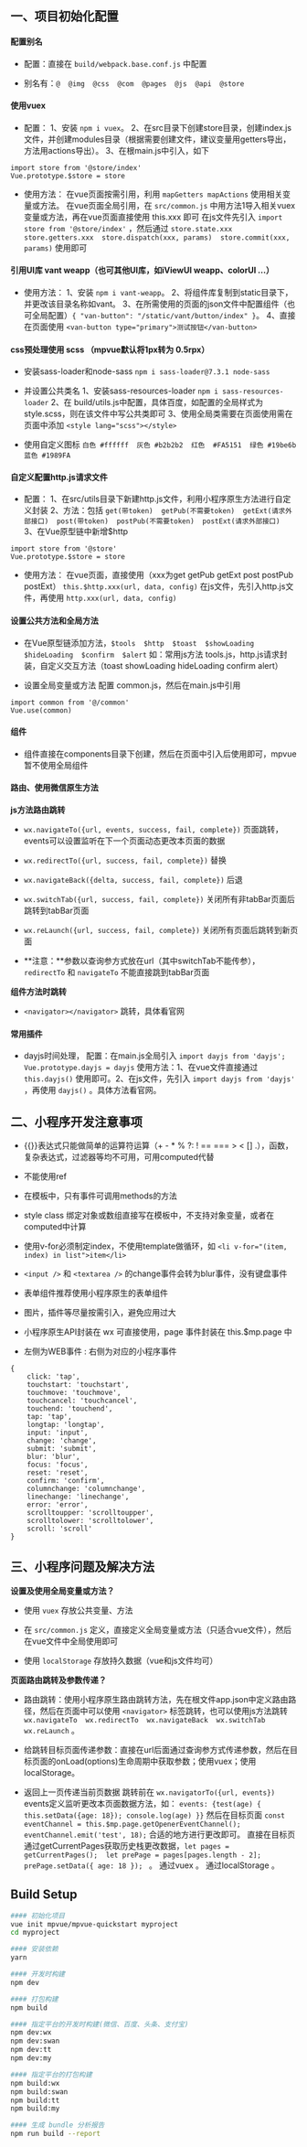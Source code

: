 ## 一、项目初始化配置
#### 配置别名 
- 配置：直接在 `build/webpack.base.conf.js` 中配置

- 别名有：`@  @img  @css  @com  @pages  @js  @api  @store`

#### 使用vuex
- 配置：
1、安装 `npm i vuex`。
2、在src目录下创建store目录，创建index.js文件，并创建modules目录（根据需要创建文件，建议变量用getters导出，方法用actions导出）。
3、在根main.js中引入，如下
```
import store from '@store/index'
Vue.prototype.$store = store
```

- 使用方法：
在vue页面按需引用，利用 `mapGetters mapActions` 使用相关变量或方法。
在vue页面全局引用，在 `src/common.js` 中用方法1导入相关vuex变量或方法，再在vue页面直接使用 this.xxx 即可
在js文件先引入 `import store from '@store/index'` ，然后通过 `store.state.xxx  store.getters.xxx  store.dispatch(xxx, params)  store.commit(xxx, params)` 使用即可

#### 引用UI库 vant weapp（也可其他UI库，如iViewUI weapp、colorUI ...） 
- 使用方法：
1、安装 `npm i vant-weapp`。 
2、将组件库复制到static目录下，并更改该目录名称如vant。
3、在所需使用的页面的json文件中配置组件（也可全局配置）`{ "van-button": "/static/vant/button/index" }`。
4、直接在页面使用 `<van-button type="primary">测试按钮</van-button>`

#### css预处理使用 scss （mpvue默认将1px转为 0.5rpx）
- 安装sass-loader和node-sass `npm i sass-loader@7.3.1 node-sass` 

- 并设置公共类名 
1、安装sass-resources-loader `npm i sass-resources-loader` 
2、在 build/utils.js中配置，具体百度，如配置的全局样式为style.scss，则在该文件中写公共类即可
3、使用全局类需要在页面使用需在页面中添加 `<style lang="scss"></style>`
- 使用自定义图标 `白色 #ffffff  灰色 #b2b2b2  红色  #FA5151  绿色 #19be6b  蓝色 #1989FA `

#### 自定义配置http.js请求文件
- 配置：
1、在src/utils目录下新建http.js文件，利用小程序原生方法进行自定义封装
2、方法：包括 `get(带token)  getPub(不需要token)  getExt(请求外部接口)  post(带token)  postPub(不需要token)  postExt(请求外部接口) `
3、在Vue原型链中新增$http
```
import store from '@store'
Vue.prototype.$store = store
```

- 使用方法：
在vue页面，直接使用（xxx为get  getPub  getExt  post  postPub  postExt） `this.$http.xxx(url, data, config)` 
在js文件，先引入http.js文件，再使用 `http.xxx(url, data, config)`

#### 设置公共方法和全局方法
- 在Vue原型链添加方法，`$tools  $http  $toast  $showLoading  $hideLoading  $confirm  $alert` 如：常用js方法 tools.js，http.js请求封装，自定义交互方法（toast  showLoading  hideLoading  confirm  alert）

- 设置全局变量或方法 配置 common.js，然后在main.js中引用 
```
import common from '@/common'
Vue.use(common)
```

#### 组件
- 组件直接在components目录下创建，然后在页面中引入后使用即可，mpvue暂不使用全局组件

#### 路由、使用微信原生方法
**js方法路由跳转**
- `wx.navigateTo({url, events, success, fail, complete})` 页面跳转，events可以设置监听在下一个页面动态更改本页面的数据

- `wx.redirectTo({url, success, fail, complete})` 替换

- `wx.navigateBack({delta, success, fail, complete})` 后退

- `wx.switchTab({url, success, fail, complete})` 关闭所有非tabBar页面后跳转到tabBar页面

- `wx.reLaunch({url, success, fail, complete})` 关闭所有页面后跳转到新页面

- **注意：**参数以查询参方式放在url（其中switchTab不能传参），`redirectTo` 和 `navigateTo` 不能直接跳到tabBar页面

**组件方法时跳转**
- `<navigator></navigator>` 跳转，具体看官网

#### 常用插件
- dayjs时间处理，
配置：在main.js全局引入 `import dayjs from 'dayjs';  Vue.prototype.dayjs = dayjs` 
使用方法：1、在vue文件直接通过 `this.dayjs()` 使用即可。2、在js文件，先引入 `import dayjs from 'dayjs'` ，再使用 `dayjs()` 。具体方法看官网。


## 二、小程序开发注意事项
- {{}}表达式只能做简单的运算符运算（+ - * % ?: ! == === > < [] .），函数，复杂表达式，过滤器等均不可用，可用computed代替

- 不能使用ref

- 在模板中，只有事件可调用methods的方法

- style class 绑定对象或数组直接写在模板中，不支持对象变量，或者在computed中计算

- 使用v-for必须制定index，不使用template做循环，如 `<li v-for="(item, index) in list">item</li>`

- `<input />` 和 `<textarea />` 的change事件会转为blur事件，没有键盘事件

- 表单组件推荐使用小程序原生的表单组件

- 图片，插件等尽量按需引入，避免应用过大

- 小程序原生API封装在 wx 可直接使用，page 事件封装在 this.$mp.page 中

- 左侧为WEB事件 : 右侧为对应的小程序事件
```
{
    click: 'tap',
    touchstart: 'touchstart',
    touchmove: 'touchmove',
    touchcancel: 'touchcancel',
    touchend: 'touchend',
    tap: 'tap',
    longtap: 'longtap',
    input: 'input',
    change: 'change',
    submit: 'submit',
    blur: 'blur',
    focus: 'focus',
    reset: 'reset',
    confirm: 'confirm',
    columnchange: 'columnchange',
    linechange: 'linechange',
    error: 'error',
    scrolltoupper: 'scrolltoupper',
    scrolltolower: 'scrolltolower',
    scroll: 'scroll'
}

```



## 三、小程序问题及解决方法
**设置及使用全局变量或方法？**
- 使用 `vuex` 存放公共变量、方法

- 在 `src/common.js` 定义，直接定义全局变量或方法（只适合vue文件），然后在vue文件中全局使用即可

- 使用 `localStorage` 存放持久数据（vue和js文件均可）

**页面路由跳转及参数传递？**
- 路由跳转：使用小程序原生路由跳转方法，先在根文件app.json中定义路由路径，然后在页面中可以使用 `<navigator>` 标签跳转，也可以使用js方法跳转 `wx.navigateTo  wx.redirectTo  wx.navigateBack  wx.switchTab  wx.reLaunch` 。

- 给跳转目标页面传递参数：直接在url后面通过查询参方式传递参数，然后在目标页面的onLoad(options)生命周期中获取参数；使用vuex；使用localStorage。

- 返回上一页传递当前页数据
跳转前在 `wx.navigatorTo({url, events})` events定义监听更改本页面数据方法，如： `events: {test(age) { this.setData({age: 18}); console.log(age) }}` 然后在目标页面 `const eventChannel = this.$mp.page.getOpenerEventChannel();  eventChannel.emit('test', 18);` 合适的地方进行更改即可。
直接在目标页通过getCurrentPages获取历史栈更改数据，`let pages = getCurrentPages();  let prePage = pages[pages.length - 2];  prePage.setData({ age: 18 }); ` 。
通过vuex 。
通过localStorage 。



## Build Setup
``` bash
#### 初始化项目
vue init mpvue/mpvue-quickstart myproject
cd myproject

#### 安装依赖
yarn

#### 开发时构建
npm dev

#### 打包构建
npm build

#### 指定平台的开发时构建(微信、百度、头条、支付宝)
npm dev:wx
npm dev:swan
npm dev:tt
npm dev:my

#### 指定平台的打包构建
npm build:wx
npm build:swan
npm build:tt
npm build:my

#### 生成 bundle 分析报告
npm run build --report
```